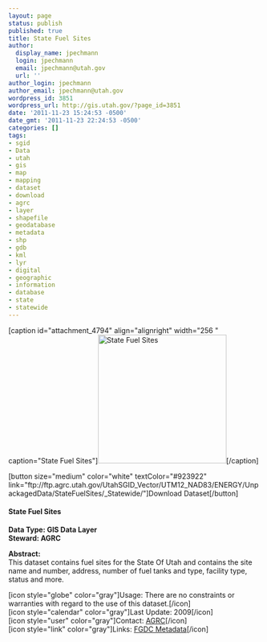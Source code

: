 ```yaml
---
layout: page
status: publish
published: true
title: State Fuel Sites
author:
  display_name: jpechmann
  login: jpechmann
  email: jpechmann@utah.gov
  url: ''
author_login: jpechmann
author_email: jpechmann@utah.gov
wordpress_id: 3851
wordpress_url: http://gis.utah.gov/?page_id=3851
date: '2011-11-23 15:24:53 -0500'
date_gmt: '2011-11-23 22:24:53 -0500'
categories: []
tags:
- sgid
- Data
- utah
- gis
- map
- mapping
- dataset
- download
- agrc
- layer
- shapefile
- geodatabase
- metadata
- shp
- gdb
- kml
- lyr
- digital
- geographic
- information
- database
- state
- statewide
---
```

<p>[caption id="attachment_4794" align="alignright" width="256 " caption="State Fuel Sites"]<img class="size-full wp-image-4794" title="map" src="http://gis.utah.gov/wp-content/uploads/StateFuelSites.png" alt="State Fuel Sites" width="256" height="256" />[/caption]</p>
<p>[button size="medium" color="white" textColor="#923922" link="ftp://ftp.agrc.utah.gov/UtahSGID_Vector/UTM12_NAD83/ENERGY/UnpackagedData/StateFuelSites/_Statewide/"]Download Dataset[/button]</p>
<h4><strong>State Fuel Sites</h4>
<p></strong></p>
<p><strong>Data Type: GIS Data Layer</strong><br />
<strong>Steward: AGRC</strong></p>
<p><strong>Abstract:</strong><br />
This dataset contains fuel sites for the State Of Utah and contains the site name and number, address, number of fuel tanks and type, facility type, status and more.</p>
<p>[icon style="globe" color="gray"]Usage: There are no constraints or warranties with regard to the use of this dataset.[/icon]<br />
[icon style="calendar" color="gray"]Last Update: 2009[/icon]<br />
[icon style="user" color="gray"]Contact: <a href="mailto:agrc@utah.gov">AGRC</a>[/icon]<br />
[icon style="link" color="gray"]Links: <a href="ftp://ftp.agrc.utah.gov/SGID93_Vector/NAD83/MetadataHTML/SGID93_LOCATION_StateFuelSites.html">FGDC Metadata</a>[/icon] </p>
